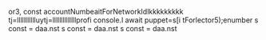 or3, 
        const accountNumbeaitForNetworkIdlkkkkkkkkk
tj=llllllllllluytj=llllllllllllllprofi
console.l await puppet=s[i tForlector5);enumber
s const 
= daa.nst 
s const 
= daa.nst 
s const 
= daa.nst 
